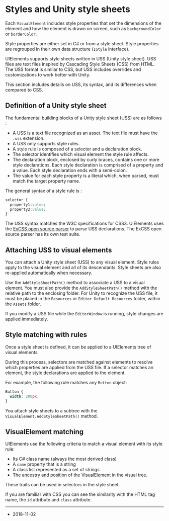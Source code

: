 # Styles and Unity style sheets

Each `VisualElement` includes style properties that set the dimensions of the element and how the element is drawn on screen, such as `backgroundColor` or `borderColor`.

Style properties are either set in C# or from a style sheet. Style properties are regrouped in their own data structure (`IStyle` interface). 

UIElements supports style sheets written in USS (Unity style sheet). USS files are text files inspired by Cascading Style Sheets (CSS) from HTML. The USS format is similar to CSS, but USS includes overrides and customizations to work better with Unity. 

This section includes details on USS, its syntax, and its differences when compared to CSS.

## Definition of a Unity style sheet

The fundamental building blocks of a Unity style sheet (USS) are as follows :

- A USS is a text file recognized as an asset. The text file must have the  `.uss` extension.
- A USS only supports style rules.
- A style rule is composed of a selector and a declaration block.
- The selector identifies which visual element the style rule affects.
- The declaration block, enclosed by curly braces, contains one or more style declarations. Each style declaration is comprised of a property and a value. Each style declaration ends with a semi-colon.
- The value for each style property is a literal which, when parsed, must match the target property name.

The general syntax of a style rule is :

```css
selector {
  property1:value;
  property2:value;
}
```

The USS syntax matches the W3C specifications for CSS3. UIElements uses the [ExCSS open source parser](https://github.com/Unity-Technologies/ExCSS) to parse USS declarations. The ExCSS open source parser has its own test suite.



## Attaching USS to visual elements

You can attach a Unity style sheet (USS) to any visual element. Style rules apply to the visual element and all of its descendants. Style sheets are also re-applied automatically when necessary.

Use the `AddStyleSheetPath()` method to associate a USS to a visual element. You must also provide the `AddStyleSheetPath()` method with the relative path to the enclosing folder. For Unity to recognize the USS file, it must be placed in the `Resources` or `Editor Default Resources` folder, within the `Assets` folder.

If you modify a USS file while the `EditorWindow` is running, style changes are applied immediately.

## Style matching with rules

Once a style sheet is defined, it can be applied to a UIElements tree of visual elements. 

During this process, selectors are matched against elements to resolve which properties are applied from the USS file. If a selector matches an element, the style declarations are applied to the element.

For example, the following rule matches any `Button` object:

```css
Button {
  width: 200px;
}
```

You attach style sheets to a subtree with the `VisualElement.AddStyleSheetPath()` method.

## VisualElement matching

UIElements use the following criteria to match a visual element with its style rule:

- Its C# class name (always the most derived class)
- A `name` property that is a string
- A class list represented as a set of strings
- The ancestry and position of the VisualElement in the visual tree.

These traits can be used in selectors in the style sheet.

If you are familiar with CSS you can see the similarity with the HTML tag name, the `id` attribute and `class` attribute.

---
* <span class="page-edit">2018-11-02  <!-- include IncludeTextAmendPageSomeEdit --></span>

